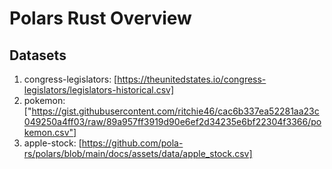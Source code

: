 # Polars Rust Overview

## Datasets

1. congress-legislators: [https://theunitedstates.io/congress-legislators/legislators-historical.csv]
2. pokemon: ["https://gist.githubusercontent.com/ritchie46/cac6b337ea52281aa23c049250a4ff03/raw/89a957ff3919d90e6ef2d34235e6bf22304f3366/pokemon.csv"]
3. apple-stock: [https://github.com/pola-rs/polars/blob/main/docs/assets/data/apple_stock.csv]
